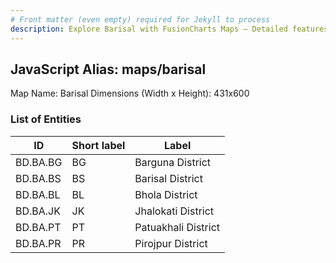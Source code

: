 ```yaml
---
# Front matter (even empty) required for Jekyll to process
description: Explore Barisal with FusionCharts Maps – Detailed features for seamless integration. Try now & enhance your data visualization today! 
---
```


## JavaScript Alias: maps/barisal

Map Name: Barisal
Dimensions (Width x Height): 431x600

### List of Entities

| ID       | Short label | Label               |
| -------- | ----------- | ------------------- |
| BD.BA.BG | BG          | Barguna District    |
| BD.BA.BS | BS          | Barisal District    |
| BD.BA.BL | BL          | Bhola District      |
| BD.BA.JK | JK          | Jhalokati District  |
| BD.BA.PT | PT          | Patuakhali District |
| BD.BA.PR | PR          | Pirojpur District   |
